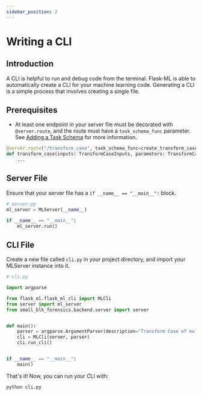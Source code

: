 ```yaml
---
sidebar_position: 2
---
```


# Writing a CLI

## Introduction

A CLI is helpful to run and debug code from the terminal. Flask-ML is able to automatically create a CLI for your machine learning code. Generating a CLI is a simple process that involves creating a single file.

## Prerequisites

- At least one endpoint in your server file must be decorated with `@server.route`, and the route must have a `task_schema_func` parameter. See [Adding a Task Schema](./getting-started#adding-a-ui-schema) for more information.

```python
@server.route("/transform_case", task_schema_func=create_transform_case_task_schema)
def transform_case(inputs: TransformCaseInputs, parameters: TransformCaseParameters) -> ResponseBody:
    ...
```


## Server File

Ensure that your server file has a `if __name__ == "__main__":` block.

```python
# server.py
ml_server = MLServer(__name__)

if __name__ == "__main__":
    ml_server.run()
```

## CLI File

Create a new file called `cli.py` in your project directory, and import your MLServer instance into it.

```python
# cli.py

import argparse

from flask_ml.flask_ml_cli import MLCli
from server import ml_server
from small_blk_forensics.backend.server import server


def main():
    parser = argparse.ArgumentParser(description="Transform Case of multiple text inputs")
    cli = MLCli(server, parser)
    cli.run_cli()


if __name__ == "__main__":
    main()
```

That's it! Now, you can run your CLI with:

```bash
python cli.py
```
